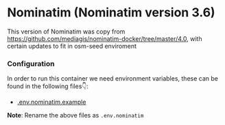# Nominatim  (Nominatim version 3.6)

This version of Nominatim was copy from https://github.com/mediagis/nominatim-docker/tree/master/4.0, with certain updates  to fit in osm-seed enviroment

### Configuration

In order to run this container we need environment variables, these can be found in the following files👇:

- [.env.nominatim.example](./../../envs/.env.nominatim.example)

**Note**: Rename the above files as `.env.nominatim`
